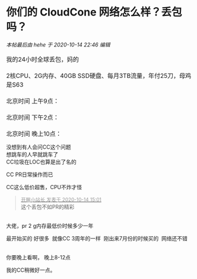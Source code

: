 # 你们的 CloudCone 网络怎么样？丢包吗？


<i class="pstatus"> 本帖最后由 hehe 于 2020-10-14 22:46 编辑 </i><br />
<br />
<font size="3">我的24小时全球丢包，妈的<br />
<br />
2核CPU、2G内存、40GB SSD硬盘、每月3TB流量，年付25刀，母鸡是S63<br />
<br />
北京时间 上午9点：<br />
<img id="aimg_S3ffm" onclick="zoom(this, this.src, 0, 0, 0)" class="zoom" src="https://www.mpimg.cn/images/2020/10/14/image.png" onmouseover="img_onmouseoverfunc(this)" onload="thumbImg(this)" border="0" alt="" /><br />
<br />
北京时间 下午2点：<br />
<img id="aimg_nZU6g" onclick="zoom(this, this.src, 0, 0, 0)" class="zoom" src="https://www.mpimg.cn/images/2020/10/14/image8ce225a20c8ac7a8.png" onmouseover="img_onmouseoverfunc(this)" onload="thumbImg(this)" border="0" alt="" /><br />
<br />
北京时间 晚上10点：<br />
<img id="aimg_fwFsG" onclick="zoom(this, this.src, 0, 0, 0)" class="zoom" src="https://www.mpimg.cn/images/2020/10/14/imagec00141c3e8a19f3e.png" onmouseover="img_onmouseoverfunc(this)" onload="thumbImg(this)" border="0" alt="" /><br />
</font>

没想到有人会问CC这个问题<br />
想跳车的人早就跳车了<br />
CC垃圾在LOC也算是出了名的

CC PR日常操作而已<img src="static/image/smiley/default/sweat.gif" smilieid="10" border="0" alt="" />

CC这么低价超售，CPU不炸才怪

<div class="quote"><blockquote><font size="2"><a href="https://www.hostloc.com/forum.php?mod=redirect&amp;goto=findpost&amp;pid=9299320&amp;ptid=754179" target="_blank"><font color="#999999">开腥小站长 发表于 2020-10-14 15:01</font></a></font><br />
这个丢包不如PR的精彩</blockquote></div><br />
大佬，pr 2 g内存最低价时候多少一年

最开始买的 好很多&nbsp;&nbsp;就像CC 3周年的一样&nbsp;&nbsp;刚出来7月份的时候买的&nbsp;&nbsp;网络还不错<br />
<img id="aimg_f1aPy" onclick="zoom(this, this.src, 0, 0, 0)" class="zoom" src="https://i.loli.net/2020/10/14/pCZjSNTzmosB94n.png" onmouseover="img_onmouseoverfunc(this)" onload="thumbImg(this)" border="0" alt="" /><br />
<br />


你要晚上看啊， 晚上8-12点

我的CC稍微好一点。
